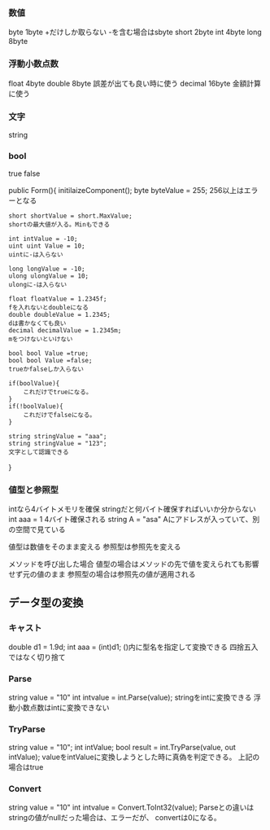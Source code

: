### 数値
byte 1byte
+だけしか取らない
-を含む場合はsbyte
short 2byte
int 4byte
long 8byte
### 浮動小数点数
float 4byte
double 8byte
誤差が出ても良い時に使う
decimal 16byte
金額計算に使う
### 文字
string
### bool
true
false

public Form(){
    initilaizeComponent();
    byte byteValue = 255;
    256以上はエラーとなる

    short shortValue = short.MaxValue;
    shortの最大値が入る。Minもできる

    int intValue = -10;
    uint uint Value = 10;
    uintに-は入らない

    long longValue = -10;
    ulong ulongValue = 10;
    ulongに-は入らない

    float floatValue = 1.2345f;
    fを入れないとdoubleになる
    double doubleValue = 1.2345;
    dは書かなくても良い
    decimal decimalValue = 1.2345m;
    mをつけないといけない

    bool bool Value =true;
    bool bool Value =false;
    trueかfalseしか入らない

    if(boolValue){
        これだけでtrueになる。
    }
    if(!boolValue){
        これだけでfalseになる。
    }

    string stringValue = "aaa";
    string stringValue = "123";
    文字として認識できる
}

### 値型と参照型
intなら4バイトメモリを確保
stringだと何バイト確保すればいいか分からない
int aaa = 1 4バイト確保される
string A = "asa"
Aにアドレスが入っていて、別の空間で見ている

値型は数値をそのまま変える
参照型は参照先を変える

メソッドを呼び出した場合
値型の場合はメソッドの先で値を変えられても影響せず元の値のまま
参照型の場合は参照先の値が適用される

## データ型の変換
### キャスト
double d1 = 1.9d;
int aaa = (int)d1;
()内に型名を指定して変換できる
四捨五入ではなく切り捨て

### Parse
string value = "10"
int intvalue = int.Parse(value);
stringをintに変換できる
浮動小数点数はintに変換できない

### TryParse
string value = "10";
int intValue;
bool result = int.TryParse(value, out intValue);
valueをintValueに変換しようとした時に真偽を判定できる。
上記の場合はtrue

### Convert
string value = "10"
int intvalue = Convert.ToInt32(value);
Parseとの違いはstringの値がnullだった場合は、エラーだが、
convertは0になる。